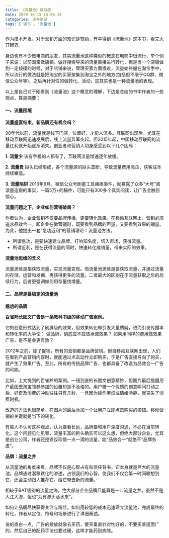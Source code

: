 ```yaml
---
title: 《流量池》读后感
date: 2020-10-15 15:08:14
categories: 读书笔记
tags: ['读书', '流量池']
---
```


作为技术开发，对于营销方面的知识是软肋，有幸得到《流量池》这本书，看完大开眼界。

身边也有不少做电商的朋友，其实流量池这种类似的概念在电商中很流行，举个例子来说：以前淘宝做店铺，做好搜索导来的流量直接进行转化，但是当一个店铺做到一定规模的时候，对于店铺来说，管理买家方面很难，流量始终握在淘宝手中，所以流行的做法就是把淘宝的买家聚集到淘宝之外的地方(包括但不限于QQ群、微信公众号等)，之后再针对性的做转化、活动，这其实也是一种流量池的表现。

<!-- more -->

以上是自己对于刚看到《流量池》这个概念的理解，下边是总结的书中作者的一些观点，算是摘要：

#### 一、流量困境

**流量盛宴结束，新品牌还有机会吗？**

90年代以前，流量就是线下门店，位置好，才能人流多。互联网出现后，尤其在移动互联网迅速发展后，线上流量异军突起。但2015年起，中国移动互联网的流量红利就开始逐渐消失。创业者和营销人切身感受到以下几个困局：

**1. 流量少**
该有手机的人都有了，互联网流量增速逐年放缓。

**2. 流量贵**
巨头已经形成，各个流量源的巨头垄断，导致流量费用高企，获客成本持续攀高。

**3. 流量陷阱**
2016年9月，微信公众号刷量工具瘫痪事件，就暴露了众多“大号”阅读量造假的事实，一篇5万+的稿件，可能只有300多个真实阅读，让广告主触目惊心。

**流量问题之下，企业如何营销破局？**

作者认为，企业营销不仅要品牌传播，更要转化效果。在移动互联网上，营销必须追求品效合一。即企业在做营销时，既要看到品牌的声量，又要看到效果的销量。为此，他提出一套“急功近利”的营销理论：流量池方法。

- 所谓急功，是要快速建立品牌，打响知名度，切入市场，获得流量。
- 所谓近利，是在获得流量的同时，快速转化成销量，带来实际的效果。

**流量池思维的含义**

流量思维是指获取流量，实现流量变现。而流量池思维是要获取流量，并通过流量的存储、运营和发掘，再获得更多的流量。二者最大的区别在于流量获取之后的后续行为，后者更强调如何用存量找增量。


#### 二、品牌是最稳定的流量池

**尴尬的品牌**

**百雀羚长图文广告是一条教科书级的移动广告案例。**

它的创意形式达到了刷屏级的效果，但效果转化却引发大量质疑，进而引发传播率和转化率的大争论：
做品牌，到底应不应该承诺效果？
如果用同样的费用做效果广告，是不是会更有效？

2012年之前，除了促销，所有的营销都是品牌营销。但自移动互联网出现，人们在看到产品营销内容时，就能通过点击动作立即购买，于是广告直接导向了购买，就产生了效果广告。至此，所有的传统品牌广告，也都具备了改造为品效合一广告的可能。

比如，上文提到的百雀羚的案例。一镜到底的长图文创意精妙，但图片最后提醒用户截图去淘宝领券参加的设置却是不及格的。用户被一个优质的创意瞬间打动之后，好奇及消费的冲动往往只有几秒，一旦因为操作麻烦或情绪冷静，就丧失了消费时机。

改造的方法也很简单，在图片的最后添加一个让用户立即点击购买的按钮。移动营销的关键就是当下的转化。

有些人不认可这种观点，认为要看长远，品牌要和用户深度沟通，不必在当前转化。这个问题见仁见智，流量丰富的巨头确实可以这么想，但绝大部分企业，尤其是创业公司，作者还是建议珍惜一点一滴的流量，能“品效合一”就绝不“品牌务虚”。

**品牌：流量之井**

从流量池的角度来看，品牌不仅是心智占有和信任背书，它本身就是巨大的流量池。品牌通过潜移默化的渗透，占领我们的心智，使我们不仅会第一时间联想到它，还会主动跟人推荐它，给它带去新的流量。

相较于BAT级别的流量之海，绝大部分企业品牌只能算是一口流量之井。虽然不是大江大海，但也“为有源头活水来”。

如何让品牌尽快获得关注与粉丝，如何用较低的成本迅速建立流量池，完成最终的转化，作者从定位、符号和场景进行了详细阐述。

说的直白一点，广告的投放就像去买药，要买垂直针对性好的，不要买普适面广的，然后自己的配药手法也要过硬，这样才能药到病除。